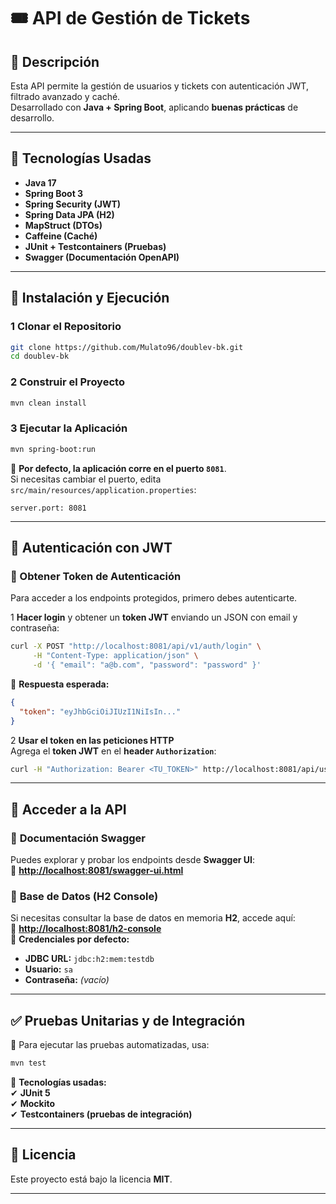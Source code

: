 # 🎟️ API de Gestión de Tickets

## 📌 Descripción
Esta API permite la gestión de usuarios y tickets con autenticación JWT, filtrado avanzado y caché.  
Desarrollado con **Java + Spring Boot**, aplicando **buenas prácticas** de desarrollo.

---

## 🚀 Tecnologías Usadas
- **Java 17**
- **Spring Boot 3**
- **Spring Security (JWT)**
- **Spring Data JPA (H2)**
- **MapStruct (DTOs)**
- **Caffeine (Caché)**
- **JUnit + Testcontainers (Pruebas)**
- **Swagger (Documentación OpenAPI)**

---

## 🔧 Instalación y Ejecución

### **1️ Clonar el Repositorio**
```bash
git clone https://github.com/Mulato96/doublev-bk.git
cd doublev-bk
```

### **2️ Construir el Proyecto**
```bash
mvn clean install
```

### **3️ Ejecutar la Aplicación**
```bash
mvn spring-boot:run
```

📌 **Por defecto, la aplicación corre en el puerto `8081`**.  
Si necesitas cambiar el puerto, edita `src/main/resources/application.properties`:  
```properties
server.port: 8081
```

---

## 🔑 **Autenticación con JWT**

### **📌 Obtener Token de Autenticación**
Para acceder a los endpoints protegidos, primero debes autenticarte.

1️ **Hacer login** y obtener un **token JWT** enviando un JSON con email y contraseña:  
```bash
curl -X POST "http://localhost:8081/api/v1/auth/login" \
     -H "Content-Type: application/json" \
     -d '{ "email": "a@b.com", "password": "password" }'
```
📌 **Respuesta esperada:**  
```json
{
  "token": "eyJhbGciOiJIUzI1NiIsIn..."
}
```

2️ **Usar el token en las peticiones HTTP**  
Agrega el **token JWT** en el **header `Authorization`**:  
```bash
curl -H "Authorization: Bearer <TU_TOKEN>" http://localhost:8081/api/usuarios
```

---


## 📝 **Acceder a la API**

### 📌 **Documentación Swagger**
Puedes explorar y probar los endpoints desde **Swagger UI**:  
🔗 **[http://localhost:8081/swagger-ui.html](http://localhost:8081/swagger-ui.html)**

### 📌 **Base de Datos (H2 Console)**
Si necesitas consultar la base de datos en memoria **H2**, accede aquí:  
🔗 **[http://localhost:8081/h2-console](http://localhost:8081/h2-console)**  
📌 **Credenciales por defecto:**
- **JDBC URL:** `jdbc:h2:mem:testdb`
- **Usuario:** `sa`
- **Contraseña:** *(vacío)*

---


## ✅ **Pruebas Unitarias y de Integración**
📌 Para ejecutar las pruebas automatizadas, usa:  
```bash
mvn test
```
📌 **Tecnologías usadas:**  
✔ **JUnit 5**  
✔ **Mockito**  
✔ **Testcontainers (pruebas de integración)**  

---


## 📝 **Licencia**
Este proyecto está bajo la licencia **MIT**.

---


